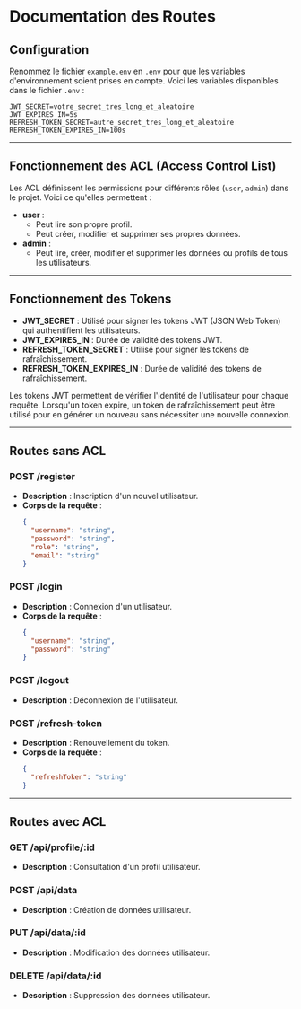 # Documentation des Routes

## Configuration
Renommez le fichier `example.env` en `.env` pour que les variables d'environnement soient prises en compte. Voici les variables disponibles dans le fichier `.env` :
```properties
JWT_SECRET=votre_secret_tres_long_et_aleatoire
JWT_EXPIRES_IN=5s
REFRESH_TOKEN_SECRET=autre_secret_tres_long_et_aleatoire
REFRESH_TOKEN_EXPIRES_IN=100s
```

---

## Fonctionnement des ACL (Access Control List)
Les ACL définissent les permissions pour différents rôles (`user`, `admin`) dans le projet. Voici ce qu'elles permettent :
- **user** :
  - Peut lire son propre profil.
  - Peut créer, modifier et supprimer ses propres données.
- **admin** :
  - Peut lire, créer, modifier et supprimer les données ou profils de tous les utilisateurs.

---

## Fonctionnement des Tokens
- **JWT_SECRET** : Utilisé pour signer les tokens JWT (JSON Web Token) qui authentifient les utilisateurs.
- **JWT_EXPIRES_IN** : Durée de validité des tokens JWT.
- **REFRESH_TOKEN_SECRET** : Utilisé pour signer les tokens de rafraîchissement.
- **REFRESH_TOKEN_EXPIRES_IN** : Durée de validité des tokens de rafraîchissement.

Les tokens JWT permettent de vérifier l'identité de l'utilisateur pour chaque requête. Lorsqu'un token expire, un token de rafraîchissement peut être utilisé pour en générer un nouveau sans nécessiter une nouvelle connexion.

---

## Routes sans ACL

### POST /register
- **Description** : Inscription d'un nouvel utilisateur.
- **Corps de la requête** :
  ```json
  {
    "username": "string",
    "password": "string",
    "role": "string",
    "email": "string"
  }
  ```

### POST /login
- **Description** : Connexion d'un utilisateur.
- **Corps de la requête** :
  ```json
  {
    "username": "string",
    "password": "string"
  }
  ```

### POST /logout
- **Description** : Déconnexion de l'utilisateur.

### POST /refresh-token
- **Description** : Renouvellement du token.
- **Corps de la requête** :
  ```json
  {
    "refreshToken": "string"
  }
  ```

---

## Routes avec ACL

### GET /api/profile/:id
- **Description** : Consultation d'un profil utilisateur.

### POST /api/data
- **Description** : Création de données utilisateur.

### PUT /api/data/:id
- **Description** : Modification des données utilisateur.

### DELETE /api/data/:id
- **Description** : Suppression des données utilisateur.
